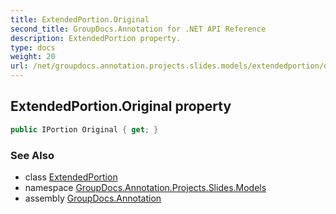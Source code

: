 ```yaml
---
title: ExtendedPortion.Original
second_title: GroupDocs.Annotation for .NET API Reference
description: ExtendedPortion property. 
type: docs
weight: 20
url: /net/groupdocs.annotation.projects.slides.models/extendedportion/original/
---
```

## ExtendedPortion.Original property

```csharp
public IPortion Original { get; }
```

### See Also

* class [ExtendedPortion](../)
* namespace [GroupDocs.Annotation.Projects.Slides.Models](../../extendedportion/)
* assembly [GroupDocs.Annotation](../../../)


